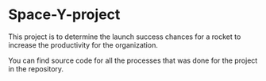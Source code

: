 # Space-Y-project

This project is to determine the launch success chances for a rocket to increase the productivity for the organization. 

You can find source code for all the processes that was done for the project in the repository. 
